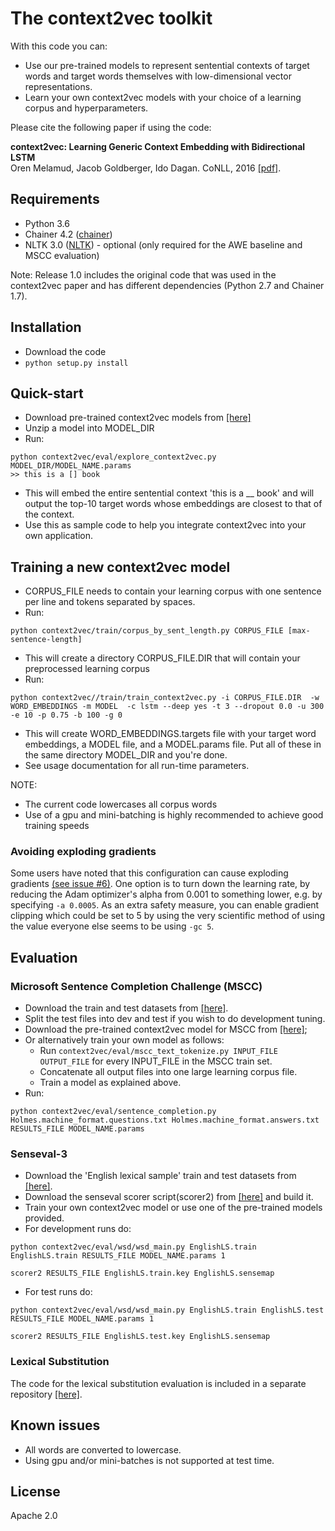 # The context2vec toolkit

With this code you can:
* Use our pre-trained models to represent sentential contexts of target words and target words themselves with low-dimensional vector representations.
* Learn your own context2vec models with your choice of a learning corpus and hyperparameters.

Please cite the following paper if using the code:

**context2vec: Learning Generic Context Embedding with Bidirectional LSTM**  
Oren Melamud, Jacob Goldberger, Ido Dagan. CoNLL, 2016 [[pdf]](http://u.cs.biu.ac.il/~melamuo/publications/context2vec_conll16.pdf).

## Requirements

* Python 3.6
* Chainer 4.2 ([chainer](http://chainer.org/))
* NLTK 3.0 ([NLTK](http://www.nltk.org/))  - optional (only required for the AWE baseline and MSCC evaluation)

Note: Release 1.0 includes the original code that was used in the context2vec paper and has different dependencies (Python 2.7 and Chainer 1.7).

## Installation

* Download the code
* ```python setup.py install```

## Quick-start

* Download pre-trained context2vec models from [[here]](http://u.cs.biu.ac.il/~nlp/resources/downloads/context2vec/)
* Unzip a model into MODEL_DIR
* Run:
```
python context2vec/eval/explore_context2vec.py MODEL_DIR/MODEL_NAME.params
>> this is a [] book
```
* This will embed the entire sentential context 'this is a \_\_ book' and will output the top-10 target words whose embeddings are closest to that of the context.
* Use this as sample code to help you integrate context2vec into your own application.

## Training a new context2vec model

* CORPUS_FILE needs to contain your learning corpus with one sentence per line and tokens separated by spaces.
* Run:
```
python context2vec/train/corpus_by_sent_length.py CORPUS_FILE [max-sentence-length]
```
* This will create a directory CORPUS_FILE.DIR that will contain your preprocessed learning corpus
* Run:
```
python context2vec//train/train_context2vec.py -i CORPUS_FILE.DIR  -w  WORD_EMBEDDINGS -m MODEL  -c lstm --deep yes -t 3 --dropout 0.0 -u 300 -e 10 -p 0.75 -b 100 -g 0
```
* This will create WORD_EMBEDDINGS.targets file with your target word embeddings, a MODEL file, and a MODEL.params file. Put all of these in the same directory MODEL_DIR and you're done.
* See usage documentation for all run-time parameters.
  
NOTE:   
* The current code lowercases all corpus words
* Use of a gpu and mini-batching is highly recommended to achieve good training speeds

### Avoiding exploding gradients

Some users have noted that this configuration can cause exploding gradients
[(see issue #6)](https://github.com/orenmel/context2vec/issues/6). One option
is to turn down the learning rate, by reducing the Adam optimizer's alpha from
0.001 to something lower, e.g. by specifying `-a 0.0005`. As an extra safety
measure, you can enable gradient clipping which could be set to 5 by using the
very scientific method of using the value everyone else seems to be using `-gc
5`.

## Evaluation

### Microsoft Sentence Completion Challenge (MSCC)

* Download the train and test datasets from [[here]](https://www.microsoft.com/en-us/research/project/msr-sentence-completion-challenge/).
* Split the test files into dev and test if you wish to do development tuning.
* Download the pre-trained context2vec model for MSCC from [[here]](http://u.cs.biu.ac.il/~nlp/resources/downloads/context2vec/);
* Or alternatively train your own model as follows:
	- Run ```context2vec/eval/mscc_text_tokenize.py INPUT_FILE OUTPUT_FILE``` for every INPUT_FILE in the MSCC train set.
	- Concatenate all output files into one large learning corpus file.
	- Train a model as explained above.
* Run:  
```
python context2vec/eval/sentence_completion.py Holmes.machine_format.questions.txt Holmes.machine_format.answers.txt RESULTS_FILE MODEL_NAME.params
```


### Senseval-3

* Download the 'English lexical sample' train and test datasets from [[here]](http://web.eecs.umich.edu/~mihalcea/senseval/senseval3/data.html).
* Download the senseval scorer script(scorer2) from [[here]](http://web.eecs.umich.edu/~mihalcea/senseval/senseval3/scoring/scorer2.c) and build it.
* Train your own context2vec model or use one of the pre-trained models provided.
* For development runs do:
```
python context2vec/eval/wsd/wsd_main.py EnglishLS.train EnglishLS.train RESULTS_FILE MODEL_NAME.params 1
```
```
scorer2 RESULTS_FILE EnglishLS.train.key EnglishLS.sensemap
```
* For test runs do:
```
python context2vec/eval/wsd/wsd_main.py EnglishLS.train EnglishLS.test RESULTS_FILE MODEL_NAME.params 1
```
```
scorer2 RESULTS_FILE EnglishLS.test.key EnglishLS.sensemap
```



### Lexical Substitution

The code for the lexical substitution evaluation is included in a separate repository [[here]](https://github.com/orenmel/lexsub).

## Known issues

* All words are converted to lowercase.
* Using gpu and/or mini-batches is not supported at test time.


## License

Apache 2.0





